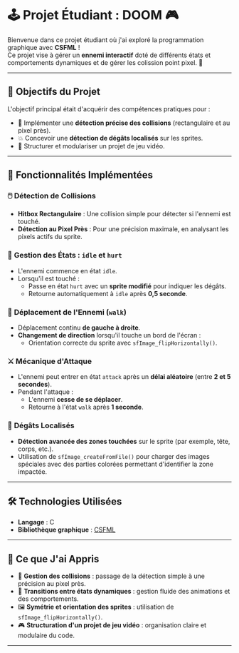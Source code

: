 # 🕹️ Projet Étudiant : DOOM 🎮

Bienvenue dans ce projet étudiant où j'ai exploré la programmation graphique avec **CSFML** !  
Ce projet vise à gérer un **ennemi interactif** doté de différents états et comportements dynamiques et de gérer les colission point pixel. 🚀

---

## 🌟 Objectifs du Projet

L'objectif principal était d'acquérir des compétences pratiques pour :  
- 🎯 Implémenter une **détection précise des collisions** (rectangulaire et au pixel près).  
- 💥 Concevoir une **détection de dégâts localisés** sur les sprites.  
- 🧩 Structurer et modulariser un projet de jeu vidéo.  

---

## 🧩 Fonctionnalités Implémentées

### 🖱️ **Détection de Collisions**
- **Hitbox Rectangulaire** : Une collision simple pour détecter si l'ennemi est touché.  
- **Détection au Pixel Près** : Pour une précision maximale, en analysant les pixels actifs du sprite.  

### 🔴 **Gestion des États : `idle` et `hurt`**
- L'ennemi commence en état `idle`.  
- Lorsqu'il est touché :
  - Passe en état `hurt` avec un **sprite modifié** pour indiquer les dégâts.  
  - Retourne automatiquement à `idle` après **0,5 seconde**.  

### 🚶 **Déplacement de l'Ennemi (`walk`)**
- Déplacement continu **de gauche à droite**.  
- **Changement de direction** lorsqu'il touche un bord de l'écran :
  - Orientation correcte du sprite avec `sfImage_flipHorizontally()`.  

### ⚔️ **Mécanique d'Attaque**
- L'ennemi peut entrer en état `attack` après un **délai aléatoire** (entre **2 et 5 secondes**).  
- Pendant l'attaque :
  - L'ennemi **cesse de se déplacer**.  
  - Retourne à l'état `walk` après **1 seconde**.  

### 🎯 **Dégâts Localisés**
- **Détection avancée des zones touchées** sur le sprite (par exemple, tête, corps, etc.).  
- Utilisation de `sfImage_createFromFile()` pour charger des images spéciales avec des parties colorées permettant d'identifier la zone impactée.  

---

## 🛠️ Technologies Utilisées

- **Langage** : C  
- **Bibliothèque graphique** : [CSFML](https://www.sfml-dev.org/)  

---

## 🚀 Ce que J'ai Appris  

- 📏 **Gestion des collisions** : passage de la détection simple à une précision au pixel près.  
- 🔄 **Transitions entre états dynamiques** : gestion fluide des animations et des comportements.  
- 🖼️ **Symétrie et orientation des sprites** : utilisation de `sfImage_flipHorizontally()`.  
- 🎮 **Structuration d'un projet de jeu vidéo** : organisation claire et modulaire du code.  

---
